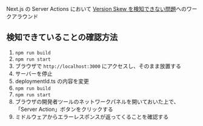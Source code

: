 Next.js の Server Actions において [Version Skew を検知できない問題](https://github.com/vercel/next.js/issues/75541)へのワークアラウンド

## 検知できていることの確認方法

1. `npm run build`
2. `npm run start`
3. ブラウザで `http://localhost:3000` にアクセスし、そのまま放置する
4. サーバーを停止
5. deploymentId.ts の内容を変更
6. `npm run build`
7. `npm run start`
8. ブラウザの開発者ツールのネットワークパネルを開いておいた上で、「Server Action」ボタンをクリックする
9. ミドルウェアからエラーレスポンスが返ってくることを確認する
